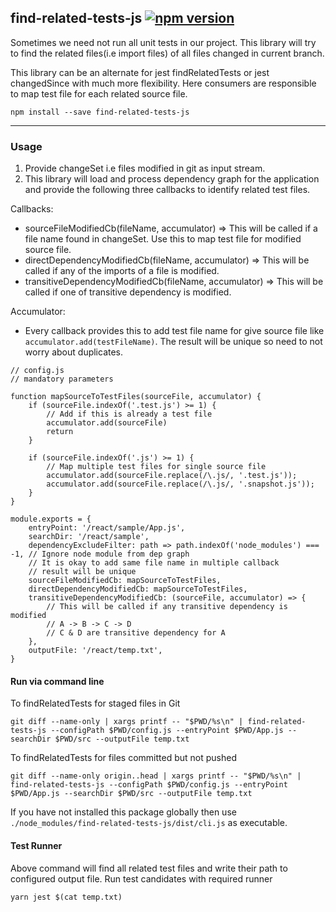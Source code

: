 ## find-related-tests-js [![npm version](https://badge.fury.io/js/find-related-tests-js.svg)](https://badge.fury.io/js/find-related-tests-js)

Sometimes we need not run all unit tests in our project. This library will try to find the related files(i.e import files) of all files changed in current branch.

This library can be an alternate for jest findRelatedTests or jest changedSince with much more flexibility. Here consumers are responsible to map test file for each related source file.

``npm install --save find-related-tests-js``

---

### Usage
1. Provide changeSet i.e files modified in git as input stream. 
2. This library will load and process dependency graph for the application and provide the following three callbacks to identify related test files.

Callbacks: 
* sourceFileModifiedCb(fileName, accumulator) => This will be called if a file name found in changeSet. Use this to map test file for modified source file.
* directDependencyModifiedCb(fileName, accumulator) => This will be called if any of the imports of a file is modified.
* transitiveDependencyModifiedCb(fileName, accumulator) => This will be called if one of transitive dependency is modified.

Accumulator:
* Every callback provides this to add test file name for give source file like `accumulator.add(testFileName)`. The result will be unique so need to not worry about duplicates.

```
// config.js
// mandatory parameters

function mapSourceToTestFiles(sourceFile, accumulator) {
    if (sourceFile.indexOf('.test.js') >= 1) {
        // Add if this is already a test file
        accumulator.add(sourceFile)
        return
    }

    if (sourceFile.indexOf('.js') >= 1) {
        // Map multiple test files for single source file
        accumulator.add(sourceFile.replace(/\.js/, '.test.js'));
        accumulator.add(sourceFile.replace(/\.js/, '.snapshot.js'));
    }
}

module.exports = {
    entryPoint: '/react/sample/App.js',
    searchDir: '/react/sample',
    dependencyExcludeFilter: path => path.indexOf('node_modules') === -1, // Ignore node module from dep graph
    // It is okay to add same file name in multiple callback
    // result will be unique
    sourceFileModifiedCb: mapSourceToTestFiles,
    directDependencyModifiedCb: mapSourceToTestFiles,
    transitiveDependencyModifiedCb: (sourceFile, accumulator) => {
        // This will be called if any transitive dependency is modified
        // A -> B -> C -> D
        // C & D are transitive dependency for A
    },
    outputFile: '/react/temp.txt',
}

```

  


#### Run via command line

To findRelatedTests for staged files in Git

```
git diff --name-only | xargs printf -- "$PWD/%s\n" | find-related-tests-js --configPath $PWD/config.js --entryPoint $PWD/App.js --searchDir $PWD/src --outputFile temp.txt
```

To findRelatedTests for files committed but not pushed 

```
git diff --name-only origin..head | xargs printf -- "$PWD/%s\n" | find-related-tests-js --configPath $PWD/config.js --entryPoint $PWD/App.js --searchDir $PWD/src --outputFile temp.txt
```

If you have not installed this package globally then use ``./node_modules/find-related-tests-js/dist/cli.js`` as executable.


#### Test Runner

Above command will find all related test files and write their path to configured output file.
Run test candidates with required runner 

```yarn jest $(cat temp.txt)```


